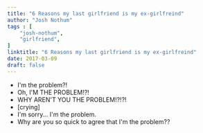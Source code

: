 ```yaml
---
title: "6 Reasons my last girlfriend is my ex-girlfreind"
author: "Josh Nothum"
tags : [
    "josh-nothum",
    "girlfriend",
]
linktitle: "6 Reasons my last girlfriend is my ex-girlfreind"
date: 2017-03-09
draft: false
---
```


* I'm the problem?! 
* Oh, I'M THE PROBLEM!?! 
* WHY AREN'T YOU THE PROBLEM!?!?! 
* [crying] 
* I'm sorry... I'm the problem. 
* Why are you so quick to agree that I'm the problem?? 
